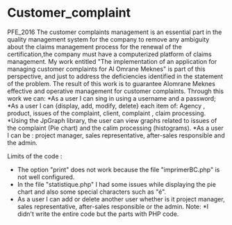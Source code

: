 # Customer_complaint
PFE_2016
The customer complaints management is an essential part in the quality management system for the company to remove any ambiguity 
about the claims management process for the renewal of the certification,the company must have a computerized platform of claims management.
My work entitled "The implementation of an application for managing customer complaints for Al Omrane Meknes" is part of this perspective, 
and just to address the deficiencies identified in the statement of the problem.
The result of this work is to guarantee Alomrane Meknes effective and operative management for customer complaints.
Through this work we can:
*As a user I can sing in using a username and a password;
*As a user I can {display, add, modify, delete} each item of: Agency , product, issues of the complaint, client, complaint , claim processing.
*Using the JpGraph library, the user can view graphs related to issues of the complaint (Pie chart) and the calim processing (histograms).
*As a user I can be : project manager, sales representative, after-sales responsible and the admin. 

Limits of the code :
* The option "print" does not work because the file "imprimerBC.php" is not well configured.
* In the file "statistique.php" I had some issues while displaying the pie chart and also some special characters such as "é".
* As a user I can add or delete another user whether is it project manager, sales representative, after-sales responsible or the admin.
Note: 
*I didn't write the entire code but the parts with PHP code. 

